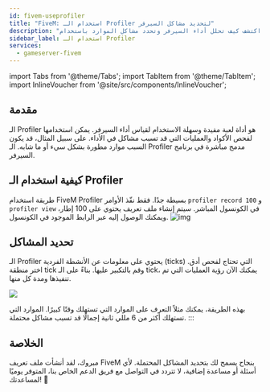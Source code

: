 ```yaml
---
id: fivem-useprofiler
title: "FiveM: استخدام الـ Profiler لتحديد مشاكل السيرفر"
description: "اكتشف كيف تحلل أداء السيرفر وتحدد مشاكل الموارد باستخدام FiveM Profiler لتجربة لعب أكثر سلاسة → تعلّم المزيد الآن"
sidebar_label: استخدام الـ Profiler
services:
  - gameserver-fivem
---
```


import Tabs from '@theme/Tabs';
import TabItem from '@theme/TabItem';
import InlineVoucher from '@site/src/components/InlineVoucher';


## مقدمة

الـ Profiler هو أداة لعبة مفيدة وسهلة الاستخدام لقياس أداء السيرفر. يمكن استخدامها لفحص الأكواد والعمليات التي قد تسبب مشاكل في الأداء. على سبيل المثال، قد يكون السبب موارد مطورة بشكل سيء أو ما شابه. الـ Profiler مدمج مباشرة في برنامج السيرفر.

<InlineVoucher />

## كيفية استخدام الـ Profiler
طريقة استخدام FiveM Profiler بسيطة جدًا. فقط نفّذ الأوامر `profiler record 100` و `profiler view` في الكونسول المباشر. سيتم إنشاء ملف تعريف يحتوي على 100 إطار، ويمكنك الوصول إليه عبر الرابط الموجود في الكونسول. ![img](https://screensaver01.zap-hosting.com/index.php/s/ZGFEaFFmgyKn8PK/preview)




## تحديد المشاكل
الـ Profiler يحتوي على معلومات عن الأنشطة الفردية (ticks) التي تحتاج لفحص أدق. اختر منطقة tick وقم بالتكبير عليها. بناءً على الـ tick، يمكنك الآن رؤية العمليات التي تم تنفيذها ومدة كل منها.

![](https://screensaver01.zap-hosting.com/index.php/s/6BJozz7abRSHSj5/preview)

بهذه الطريقة، يمكنك مثلاً التعرف على الموارد التي تستهلك وقتًا كبيرًا. الموارد التي تستهلك أكثر من 6 مللي ثانية إجمالًا قد تسبب مشاكل محتملة.
:::



## الخلاصة

مبروك، لقد أنشأت ملف تعريف FiveM بنجاح يسمح لك بتحديد المشاكل المحتملة. لأي أسئلة أو مساعدة إضافية، لا تتردد في التواصل مع فريق الدعم الخاص بنا، المتوفر يوميًا لمساعدتك! 🙂

<InlineVoucher />